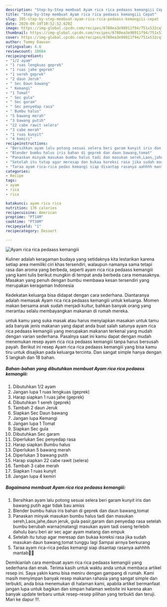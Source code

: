 ```yaml
---
description: "Step-by-Step membuat Ayam rica rica pedaass kemangiii Cepat"
title: "Step-by-Step membuat Ayam rica rica pedaass kemangiii Cepat"
slug: 395-step-by-step-membuat-ayam-rica-rica-pedaass-kemangiii-cepat
date: 2020-09-10T10:52:52.620Z
image: https://img-global.cpcdn.com/recipes/6780ea3e98911f94/751x532cq70/ayam-rica-rica-pedaass-kemangiii-foto-resep-utama.jpg
thumbnail: https://img-global.cpcdn.com/recipes/6780ea3e98911f94/751x532cq70/ayam-rica-rica-pedaass-kemangiii-foto-resep-utama.jpg
cover: https://img-global.cpcdn.com/recipes/6780ea3e98911f94/751x532cq70/ayam-rica-rica-pedaass-kemangiii-foto-resep-utama.jpg
author: Tommy Dawson
ratingvalue: 4.6
reviewcount: 10684
recipeingredient:
- "1/2 ayam"
- "1 ruas lengkuas geprek"
- "1 ruas jahe geprek"
- "1 sereh geprek"
- "2 daun Jeruk"
- " Sec Daun bawang"
- " Kemangi"
- "1 Tomat"
- " Sec gula"
- " Sec garam"
- " Sec penyedap rasa"
- " Bumbu halus"
- "5 bawang merah"
- "3 bawang putih"
- "22 cabe rawit selera"
- "3 cabe merah"
- "1 ruas kunyit"
- "4 kemiri"
recipeinstructions:
- "Bersihkan ayam lalu potong sesuai selera beri garam kunyit iris dan bawang putih agar tidak bau amiss"
- "Blender bumbu halus iris bahan di geprek dan daun bawang,tomat"
- "Panaskan minyak masukan bumbu halus tadi dan masukan sereh,Laos,jahe,daun jeruk, gula pasir,garam dan penyedap rasa setelah bumbu berubah warna(matang) masukan ayam tadi oseng terlebih dahulu baru beri air sec agar ayam matang dan empuk"
- "Setelah itu tutup agar meresap dan bukaa koreksi rasa jika sudah masukan daun bawang,tomat tunggu lagi Sampai airnya berkurang"
- "Taraa ayam rica-rica pedas kemangi siap disantap rasanya aahhhh mantab🤭🤩"
categories:
- Recipe
tags:
- ayam
- rica
- rica

katakunci: ayam rica rica 
nutrition: 176 calories
recipecuisine: American
preptime: "PT14M"
cooktime: "PT30M"
recipeyield: "1"
recipecategory: Dessert

---
```



![Ayam rica rica pedaass kemangiii](https://img-global.cpcdn.com/recipes/6780ea3e98911f94/751x532cq70/ayam-rica-rica-pedaass-kemangiii-foto-resep-utama.jpg)

Kuliner adalah keragaman budaya yang setidaknya kita lestarikan karena setiap area memiliki ciri khas tersendiri, walaupun namanya sama tetapi rasa dan aroma yang berbeda, seperti ayam rica rica pedaass kemangiii yang kami tulis berikut mungkin di tempat anda berbeda cara memasaknya. Masakan yang penuh dengan bumbu membawa kesan tersendiri yang merupakan keragaman Indonesia



Kedekatan keluarga bisa didapat dengan cara sederhana. Diantaranya adalah memasak Ayam rica rica pedaass kemangiii untuk keluarga. Momen makan bersama anak sudah menjadi kultur, bahkan banyak orang yang merantau selalu membayangkan makanan di rumah mereka.

untuk kamu yang suka masak atau harus menyiapkan masakan untuk tamu ada banyak jenis makanan yang dapat anda buat salah satunya ayam rica rica pedaass kemangiii yang merupakan makanan terkenal yang mudah dengan varian sederhana. Pasalnya saat ini kamu dapat dengan mudah menemukan resep ayam rica rica pedaass kemangiii tanpa harus bersusah payah.
Berikut ini resep Ayam rica rica pedaass kemangiii yang bisa kamu tiru untuk disajikan pada keluarga tercinta. Dan sangat simple hanya dengan 5 langkah dan 18 bahan.


<!--inarticleads1-->

##### Bahan-bahan yang dibutuhkan membuat Ayam rica rica pedaass kemangiii:

1. Dibutuhkan 1/2 ayam
1. Jangan lupa 1 ruas lengkuas (geprek)
1. Harap siapkan 1 ruas jahe (geprek)
1. Dibutuhkan 1 sereh (geprek)
1. Tambah 2 daun Jeruk
1. Siapkan  Sec Daun bawang
1. Jangan lupa  Kemangi
1. Jangan lupa 1 Tomat
1. Siapkan  Sec gula
1. Dibutuhkan  Sec garam
1. Diperlukan  Sec penyedap rasa
1. Harap siapkan  Bumbu halus
1. Diperlukan 5 bawang merah
1. Diperlukan 3 bawang putih
1. Harap siapkan 22 cabe rawit (selera)
1. Tambah 3 cabe merah
1. Siapkan 1 ruas kunyit
1. Jangan lupa 4 kemiri




<!--inarticleads2-->

##### Bagaimana membuat  Ayam rica rica pedaass kemangiii:

1. Bersihkan ayam lalu potong sesuai selera beri garam kunyit iris dan bawang putih agar tidak bau amiss
1. Blender bumbu halus iris bahan di geprek dan daun bawang,tomat
1. Panaskan minyak masukan bumbu halus tadi dan masukan sereh,Laos,jahe,daun jeruk, gula pasir,garam dan penyedap rasa setelah bumbu berubah warna(matang) masukan ayam tadi oseng terlebih dahulu baru beri air sec agar ayam matang dan empuk
1. Setelah itu tutup agar meresap dan bukaa koreksi rasa jika sudah masukan daun bawang,tomat tunggu lagi Sampai airnya berkurang
1. Taraa ayam rica-rica pedas kemangi siap disantap rasanya aahhhh mantab🤭🤩




Demikianlah cara membuat ayam rica rica pedaass kemangiii yang sederhana dan enak. Terima kasih untuk waktu anda untuk membaca artikel resep ini. Saya yakin kamu bisa meniru dengan gampang di rumah. Kami masih menyimpan banyak resep makanan rahasia yang sangat simple dan terbukti, anda bisa menemukan di halaman kami, apabila artikel bermanfaat jangan lupa untuk bagikan dan simpan halaman website ini karena akan banyak update terbaru untuk resep-resep pilihan yang terbukti dan teruji. Mari ke dapur !!!. 
